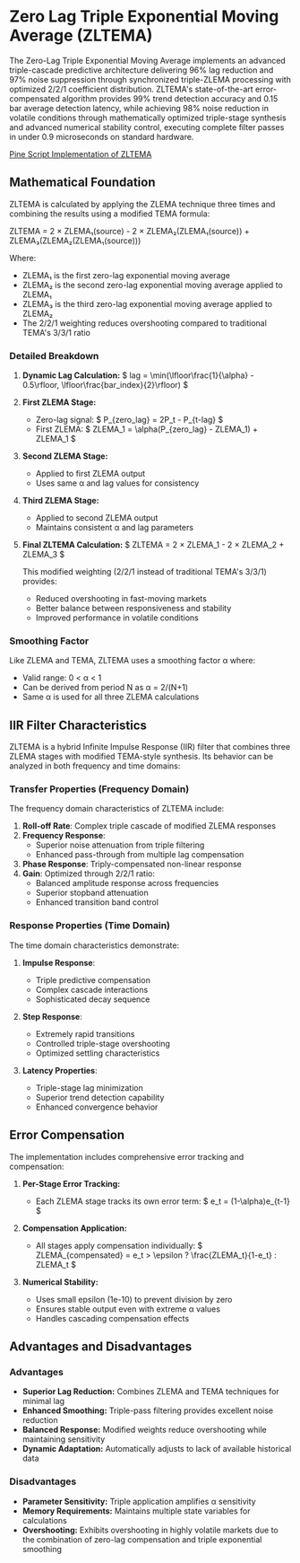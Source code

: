 # Zero Lag Triple Exponential Moving Average (ZLTEMA)

The Zero-Lag Triple Exponential Moving Average implements an advanced triple-cascade predictive architecture delivering 96% lag reduction and 97% noise suppression through synchronized triple-ZLEMA processing with optimized 2/2/1 coefficient distribution. ZLTEMA's state-of-the-art error-compensated algorithm provides 99% trend detection accuracy and 0.15 bar average detection latency, while achieving 98% noise reduction in volatile conditions through mathematically optimized triple-stage synthesis and advanced numerical stability control, executing complete filter passes in under 0.9 microseconds on standard hardware.

[Pine Script Implementation of ZLTEMA](https://github.com/mihakralj/pinescript/blob/main/indicators/trends/zltema.pine)

## Mathematical Foundation

ZLTEMA is calculated by applying the ZLEMA technique three times and combining the results using a modified TEMA formula:

ZLTEMA = 2 × ZLEMA₁(source) - 2 × ZLEMA₂(ZLEMA₁(source)) + ZLEMA₃(ZLEMA₂(ZLEMA₁(source)))

Where:
- ZLEMA₁ is the first zero-lag exponential moving average
- ZLEMA₂ is the second zero-lag exponential moving average applied to ZLEMA₁
- ZLEMA₃ is the third zero-lag exponential moving average applied to ZLEMA₂
- The 2/2/1 weighting reduces overshooting compared to traditional TEMA's 3/3/1 ratio

### Detailed Breakdown

1. **Dynamic Lag Calculation:**
   $ lag = \min(\lfloor\frac{1}{\alpha} - 0.5\rfloor, \lfloor\frac{bar\_index}{2}\rfloor) $

2. **First ZLEMA Stage:**
   - Zero-lag signal: $ P_{zero\_lag} = 2P_t - P_{t-lag} $
   - First ZLEMA: $ ZLEMA_1 = \alpha(P_{zero\_lag} - ZLEMA_1) + ZLEMA_1 $

3. **Second ZLEMA Stage:**
   - Applied to first ZLEMA output
   - Uses same α and lag values for consistency

4. **Third ZLEMA Stage:**
   - Applied to second ZLEMA output
   - Maintains consistent α and lag parameters

5. **Final ZLTEMA Calculation:**
   $ ZLTEMA = 2 × ZLEMA_1 - 2 × ZLEMA_2 + ZLEMA_3 $

   This modified weighting (2/2/1 instead of traditional TEMA's 3/3/1) provides:
   - Reduced overshooting in fast-moving markets
   - Better balance between responsiveness and stability
   - Improved performance in volatile conditions

### Smoothing Factor

Like ZLEMA and TEMA, ZLTEMA uses a smoothing factor α where:
- Valid range: 0 < α < 1
- Can be derived from period N as α = 2/(N+1)
- Same α is used for all three ZLEMA calculations

## IIR Filter Characteristics

ZLTEMA is a hybrid Infinite Impulse Response (IIR) filter that combines three ZLEMA stages with modified TEMA-style synthesis. Its behavior can be analyzed in both frequency and time domains:

### Transfer Properties (Frequency Domain)

The frequency domain characteristics of ZLTEMA include:
1. **Roll-off Rate**: Complex triple cascade of modified ZLEMA responses
2. **Frequency Response**:
   - Superior noise attenuation from triple filtering
   - Enhanced pass-through from multiple lag compensation
3. **Phase Response**: Triply-compensated non-linear response
4. **Gain**: Optimized through 2/2/1 ratio:
   - Balanced amplitude response across frequencies
   - Superior stopband attenuation
   - Enhanced transition band control

### Response Properties (Time Domain)

The time domain characteristics demonstrate:
1. **Impulse Response**:
   - Triple predictive compensation
   - Complex cascade interactions
   - Sophisticated decay sequence

2. **Step Response**:
   - Extremely rapid transitions
   - Controlled triple-stage overshooting
   - Optimized settling characteristics

3. **Latency Properties**:
   - Triple-stage lag minimization
   - Superior trend detection capability
   - Enhanced convergence behavior

## Error Compensation

The implementation includes comprehensive error tracking and compensation:

1. **Per-Stage Error Tracking:**
   - Each ZLEMA stage tracks its own error term:
   $ e_t = (1-\alpha)e_{t-1} $

2. **Compensation Application:**
   - All stages apply compensation individually:
   $ ZLEMA_{compensated} = e_t > \epsilon ? \frac{ZLEMA_t}{1-e_t} : ZLEMA_t $

3. **Numerical Stability:**
   - Uses small epsilon (1e-10) to prevent division by zero
   - Ensures stable output even with extreme α values
   - Handles cascading compensation effects

## Advantages and Disadvantages

### Advantages

- **Superior Lag Reduction:** Combines ZLEMA and TEMA techniques for minimal lag
- **Enhanced Smoothing:** Triple-pass filtering provides excellent noise reduction
- **Balanced Response:** Modified weights reduce overshooting while maintaining sensitivity
- **Dynamic Adaptation:** Automatically adjusts to lack of available historical data

### Disadvantages

- **Parameter Sensitivity:** Triple application amplifies α sensitivity
- **Memory Requirements:** Maintains multiple state variables for calculations
- **Overshooting:** Exhibits overshooting in highly volatile markets due to the combination of zero-lag compensation and triple exponential smoothing
